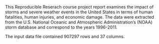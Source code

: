 This Reproducible Reserach course project report examines the impact of storms and severe weather events in the United States in terms of human fatalities, human injuries, and economic damage. The data were extracted from the U.S. National Oceanic and
Atmospheric Administration’s (NOAA) storm database and correspond to the years 1996-2011.

The input data file contained 907297 rows and 37 columns.

